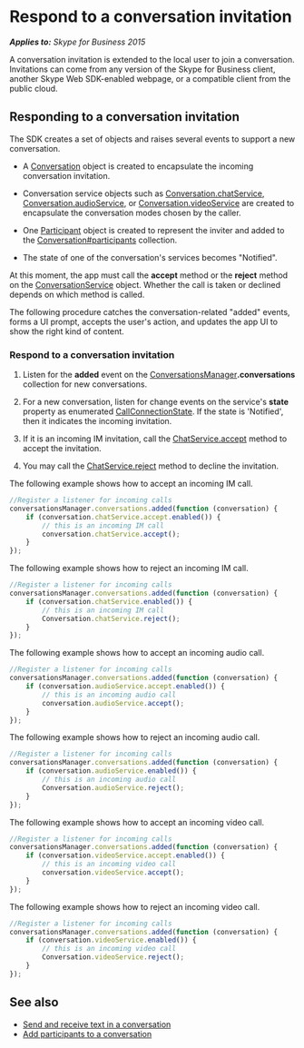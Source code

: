 
# Respond to a conversation invitation


 _**Applies to:** Skype for Business 2015_

A conversation invitation is extended to the local user to join a conversation. Invitations can come from any version of the Skype for Business client, another Skype Web SDK-enabled webpage, or a compatible client from the public cloud. 


## Responding to a conversation invitation

The SDK creates a set of objects and raises several events to support a new conversation. 


- A [Conversation]( http://officedev.github.io/skype-docs/Skype/WebSDK/model/api/interfaces/jcafe.conversation.html) object is created to encapsulate the incoming conversation invitation.
    
- Conversation service objects such as [Conversation.chatService](http://officedev.github.io/skype-docs/Skype/WebSDK/model/api/interfaces/jcafe.conversation.html#chatservice), [Conversation.audioService](http://officedev.github.io/skype-docs/Skype/WebSDK/model/api/interfaces/jcafe.conversation.html#audioservice), or [Conversation.videoService](http://officedev.github.io/skype-docs/Skype/WebSDK/model/api/interfaces/jcafe.conversation.html#videoservice) are created to encapsulate the conversation modes chosen by the caller.
    
- One [Participant](http://officedev.github.io/skype-docs/Skype/WebSDK/model/api/interfaces/jcafe.participant.html) object is created to represent the inviter and added to the [Conversation#participants](http://officedev.github.io/skype-docs/Skype/WebSDK/model/api/interfaces/jcafe.conversation.html#participants) collection.
    
- The state of one of the conversation's services becomes "Notified".
    
At this moment, the app must call the  **accept** method or the **reject** method on the [ConversationService](http://officedev.github.io/skype-docs/Skype/WebSDK/model/api/interfaces/jcafe.conversationservice.html) object. Whether the call is taken or declined depends on which method is called.

The following procedure catches the conversation-related "added" events, forms a UI prompt, accepts the user's action, and updates the app UI to show the right kind of content.


### Respond to a conversation invitation


1. Listen for the  **added** event on the [ConversationsManager](http://officedev.github.io/skype-docs/Skype/WebSDK/model/api/interfaces/jcafe.conversationsmanager.html)**.conversations** collection for new conversations.
    
2. For a new conversation, listen for change events on the service's  **state** property as enumerated [CallConnectionState](http://officedev.github.io/skype-docs/Skype/WebSDK/model/api/modules/jcafe.html#callconnectionstate). If the state is 'Notified', then it indicates the incoming invitation.
    
3. If it is an incoming IM invitation, call the [ChatService.accept](http://officedev.github.io/skype-docs/Skype/WebSDK/model/api/interfaces/jcafe.chatservice.html#accept) method to accept the invitation.
    
4. You may call the [ChatService.reject]( http://officedev.github.io/skype-docs/Skype/WebSDK/model/api/interfaces/jcafe.chatservice.html#reject) method to decline the invitation.
    
The following example shows how to accept an incoming IM call.




```js
//Register a listener for incoming calls
conversationsManager.conversations.added(function (conversation) {
    if (conversation.chatService.accept.enabled()) {
        // this is an incoming IM call
        conversation.chatService.accept();
    }
});

```

The following example shows how to reject an incoming IM call.




```js
//Register a listener for incoming calls
conversationsManager.conversations.added(function (conversation) {
    if (conversation.chatService.enabled()) {
        // this is an incoming IM call
        Conversation.chatService.reject();
    }
});

```

The following example shows how to accept an incoming audio call.




```js
//Register a listener for incoming calls
conversationsManager.conversations.added(function (conversation) {
    if (conversation.audioService.accept.enabled()) {
        // this is an incoming audio call
        conversation.audioService.accept();
    }
});

```

The following example shows how to reject an incoming audio call.




```js
//Register a listener for incoming calls
conversationsManager.conversations.added(function (conversation) {
    if (conversation.audioService.enabled()) {
        // this is an incoming audio call
        Conversation.audioService.reject();
    }
});

```

The following example shows how to accept an incoming video call.




```js
//Register a listener for incoming calls
conversationsManager.conversations.added(function (conversation) {
    if (conversation.videoService.accept.enabled()) {
        // this is an incoming video call
        conversation.videoService.accept();
    }
});

```

The following example shows how to reject an incoming video call.




```js
//Register a listener for incoming calls
conversationsManager.conversations.added(function (conversation) {
    if (conversation.videoService.enabled()) {
        // this is an incoming video call
        Conversation.videoService.reject();
    }
});

```


## See also

- [Send and receive text in a conversation](SendReceiveText.md)
- [Add participants to a conversation](AddParticipants.md)
